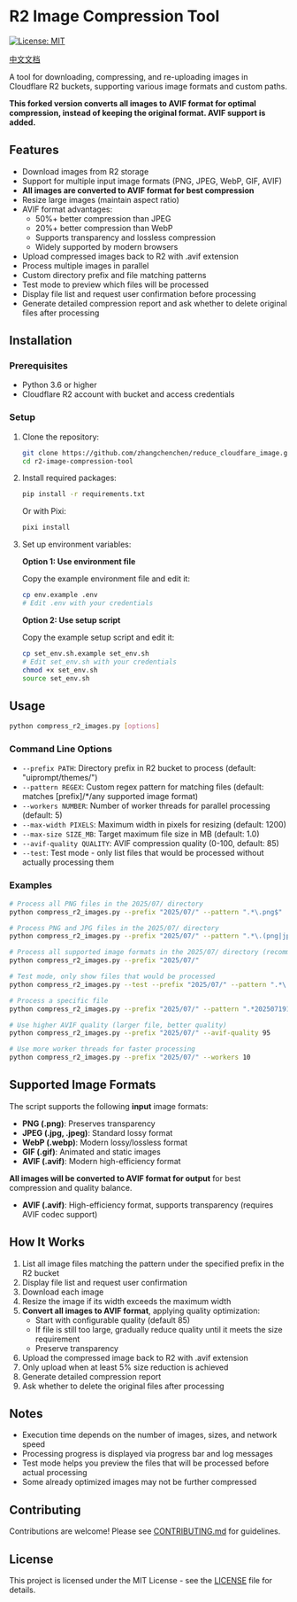 # R2 Image Compression Tool

[![License: MIT](https://img.shields.io/badge/License-MIT-yellow.svg)](https://opensource.org/licenses/MIT)

[中文文档](README_CN.md)

A tool for downloading, compressing, and re-uploading images in Cloudflare R2 buckets, supporting various image formats and custom paths.

**This forked version converts all images to AVIF format for optimal compression, instead of keeping the original format. AVIF support is added.**

## Features

- Download images from R2 storage
- Support for multiple input image formats (PNG, JPEG, WebP, GIF, AVIF)
- **All images are converted to AVIF format for best compression**
- Resize large images (maintain aspect ratio)
- AVIF format advantages:
  - 50%+ better compression than JPEG
  - 20%+ better compression than WebP
  - Supports transparency and lossless compression
  - Widely supported by modern browsers
- Upload compressed images back to R2 with .avif extension
- Process multiple images in parallel
- Custom directory prefix and file matching patterns
- Test mode to preview which files will be processed
- Display file list and request user confirmation before processing
- Generate detailed compression report and ask whether to delete original files after processing

## Installation

### Prerequisites

- Python 3.6 or higher
- Cloudflare R2 account with bucket and access credentials

### Setup

1. Clone the repository:
   ```bash
   git clone https://github.com/zhangchenchen/reduce_cloudfare_image.git
   cd r2-image-compression-tool
   ```

2. Install required packages:
   ```bash
   pip install -r requirements.txt
   ```

   Or with Pixi:
   ```bash
   pixi install
   ```

3. Set up environment variables:
   
   **Option 1: Use environment file**
   
   Copy the example environment file and edit it:
   ```bash
   cp env.example .env
   # Edit .env with your credentials
   ```
   
   **Option 2: Use setup script**
   
   Copy the example setup script and edit it:
   ```bash
   cp set_env.sh.example set_env.sh
   # Edit set_env.sh with your credentials
   chmod +x set_env.sh
   source set_env.sh
   ```

## Usage

```bash
python compress_r2_images.py [options]
```

### Command Line Options

- `--prefix PATH`: Directory prefix in R2 bucket to process (default: "uiprompt/themes/")
- `--pattern REGEX`: Custom regex pattern for matching files (default: matches [prefix]/*/any supported image format)
- `--workers NUMBER`: Number of worker threads for parallel processing (default: 5)
- `--max-width PIXELS`: Maximum width in pixels for resizing (default: 1200)
- `--max-size SIZE_MB`: Target maximum file size in MB (default: 1.0)
- `--avif-quality QUALITY`: AVIF compression quality (0-100, default: 85)
- `--test`: Test mode - only list files that would be processed without actually processing them

### Examples

```bash
# Process all PNG files in the 2025/07/ directory
python compress_r2_images.py --prefix "2025/07/" --pattern ".*\.png$"

# Process PNG and JPG files in the 2025/07/ directory
python compress_r2_images.py --prefix "2025/07/" --pattern ".*\.(png|jpg|jpeg)$"

# Process all supported image formats in the 2025/07/ directory (recommended)
python compress_r2_images.py --prefix "2025/07/"

# Test mode, only show files that would be processed
python compress_r2_images.py --test --prefix "2025/07/" --pattern ".*\.(png|jpg|jpeg)$"

# Process a specific file
python compress_r2_images.py --prefix "2025/07/" --pattern ".*20250719121931679\.png$"

# Use higher AVIF quality (larger file, better quality)
python compress_r2_images.py --prefix "2025/07/" --avif-quality 95

# Use more worker threads for faster processing
python compress_r2_images.py --prefix "2025/07/" --workers 10
```

## Supported Image Formats

The script supports the following **input** image formats:

- **PNG (.png)**: Preserves transparency
- **JPEG (.jpg, .jpeg)**: Standard lossy format
- **WebP (.webp)**: Modern lossy/lossless format
- **GIF (.gif)**: Animated and static images
- **AVIF (.avif)**: Modern high-efficiency format

**All images will be converted to AVIF format for output** for best compression and quality balance.
- **AVIF (.avif)**: High-efficiency format, supports transparency (requires AVIF codec support)

## How It Works

1. List all image files matching the pattern under the specified prefix in the R2 bucket
2. Display file list and request user confirmation
3. Download each image
4. Resize the image if its width exceeds the maximum width
5. **Convert all images to AVIF format**, applying quality optimization:
   - Start with configurable quality (default 85)
   - If file is still too large, gradually reduce quality until it meets the size requirement
   - Preserve transparency
6. Upload the compressed image back to R2 with .avif extension
7. Only upload when at least 5% size reduction is achieved
8. Generate detailed compression report
9. Ask whether to delete the original files after processing

## Notes

- Execution time depends on the number of images, sizes, and network speed
- Processing progress is displayed via progress bar and log messages
- Test mode helps you preview the files that will be processed before actual processing
- Some already optimized images may not be further compressed

## Contributing

Contributions are welcome! Please see [CONTRIBUTING.md](CONTRIBUTING.md) for guidelines.

## License

This project is licensed under the MIT License - see the [LICENSE](LICENSE) file for details.